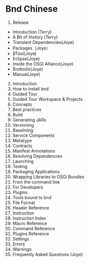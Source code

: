 # Bnd Chinese
1. Release
* Introduction (Terry)
* A Bit of History (Terry)
* Transient Dependencies(Joye)
* Packages（Joye）
* BTool(Joye)
* Eclipse(Joye)
* Inside the OSGi Alliance(Joye)
* Bndtools(Joye)
* Manual(Joye)
2. Introduction
3. How to install bnd
4. Guided Tour
5. Guided Tour Workspace & Projects
6. Concepts
7. Best practices
8. Build
9. Generating JARs
10. Versioning
11. Baselining
12. Service Components
13. Metatype
14. Contracts
15. Manifest Annotations
16. Resolving Dependencies
17. Launching
18. Testing
19. Packaging Applications
20. Wrapping Libraries to OSGi Bundles
21. From the command line
22. For Developers
23. Plugins
24. Tools bound to bnd
25. File Format
26. Header Reference
27. Instruction
28. Instruction Index
29. Macro Reference
30. Command Reference
31. Plugins Reference
32. Settings
33. Errors
34. Warnings
35. Frequently Asked Questions (Joye)

